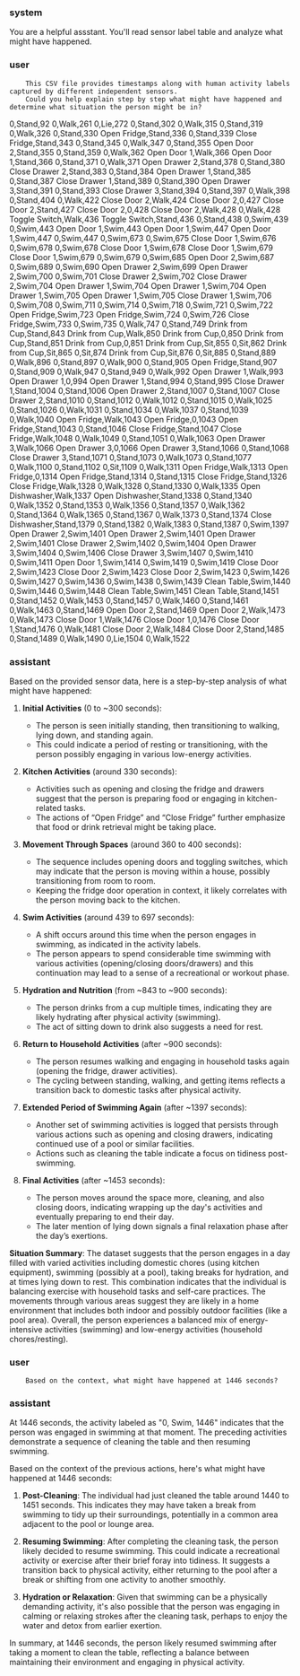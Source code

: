 ### system
You are a helpful assstant. You'll read sensor label table and analyze what might have happened.
### user

        This CSV file provides timestamps along with human activity labels captured by different independent sensors.
        Could you help explain step by step what might have happened and determine what situation the person might be in?
    
0,Stand,92
0,Walk,261
0,Lie,272
0,Stand,302
0,Walk,315
0,Stand,319
0,Walk,326
0,Stand,330
Open Fridge,Stand,336
0,Stand,339
Close Fridge,Stand,343
0,Stand,345
0,Walk,347
0,Stand,355
Open Door 2,Stand,355
0,Stand,359
0,Walk,362
Open Door 1,Walk,366
Open Door 1,Stand,366
0,Stand,371
0,Walk,371
Open Drawer 2,Stand,378
0,Stand,380
Close Drawer 2,Stand,383
0,Stand,384
Open Drawer 1,Stand,385
0,Stand,387
Close Drawer 1,Stand,389
0,Stand,390
Open Drawer 3,Stand,391
0,Stand,393
Close Drawer 3,Stand,394
0,Stand,397
0,Walk,398
0,Stand,404
0,Walk,422
Close Door 2,Walk,424
Close Door 2,0,427
Close Door 2,Stand,427
Close Door 2,0,428
Close Door 2,Walk,428
0,Walk,428
Toggle Switch,Walk,436
Toggle Switch,Stand,436
0,Stand,438
0,Swim,439
0,Swim,443
Open Door 1,Swim,443
Open Door 1,Swim,447
Open Door 1,Swim,447
0,Swim,447
0,Swim,673
0,Swim,675
Close Door 1,Swim,676
0,Swim,678
0,Swim,678
Close Door 1,Swim,678
Close Door 1,Swim,679
Close Door 1,Swim,679
0,Swim,679
0,Swim,685
Open Door 2,Swim,687
0,Swim,689
0,Swim,690
Open Drawer 2,Swim,699
Open Drawer 2,Swim,700
0,Swim,701
Close Drawer 2,Swim,702
Close Drawer 2,Swim,704
Open Drawer 1,Swim,704
Open Drawer 1,Swim,704
Open Drawer 1,Swim,705
Open Drawer 1,Swim,705
Close Drawer 1,Swim,706
0,Swim,708
0,Swim,711
0,Swim,714
0,Swim,718
0,Swim,721
0,Swim,722
Open Fridge,Swim,723
Open Fridge,Swim,724
0,Swim,726
Close Fridge,Swim,733
0,Swim,735
0,Walk,747
0,Stand,749
Drink from Cup,Stand,843
Drink from Cup,Walk,850
Drink from Cup,0,850
Drink from Cup,Stand,851
Drink from Cup,0,851
Drink from Cup,Sit,855
0,Sit,862
Drink from Cup,Sit,865
0,Sit,874
Drink from Cup,Sit,876
0,Sit,885
0,Stand,889
0,Walk,896
0,Stand,897
0,Walk,900
0,Stand,905
Open Fridge,Stand,907
0,Stand,909
0,Walk,947
0,Stand,949
0,Walk,992
Open Drawer 1,Walk,993
Open Drawer 1,0,994
Open Drawer 1,Stand,994
0,Stand,995
Close Drawer 1,Stand,1004
0,Stand,1006
Open Drawer 2,Stand,1007
0,Stand,1007
Close Drawer 2,Stand,1010
0,Stand,1012
0,Walk,1012
0,Stand,1015
0,Walk,1025
0,Stand,1026
0,Walk,1031
0,Stand,1034
0,Walk,1037
0,Stand,1039
0,Walk,1040
Open Fridge,Walk,1043
Open Fridge,0,1043
Open Fridge,Stand,1043
0,Stand,1046
Close Fridge,Stand,1047
Close Fridge,Walk,1048
0,Walk,1049
0,Stand,1051
0,Walk,1063
Open Drawer 3,Walk,1066
Open Drawer 3,0,1066
Open Drawer 3,Stand,1066
0,Stand,1068
Close Drawer 3,Stand,1071
0,Stand,1073
0,Walk,1073
0,Stand,1077
0,Walk,1100
0,Stand,1102
0,Sit,1109
0,Walk,1311
Open Fridge,Walk,1313
Open Fridge,0,1314
Open Fridge,Stand,1314
0,Stand,1315
Close Fridge,Stand,1326
Close Fridge,Walk,1328
0,Walk,1328
0,Stand,1330
0,Walk,1335
Open Dishwasher,Walk,1337
Open Dishwasher,Stand,1338
0,Stand,1340
0,Walk,1352
0,Stand,1353
0,Walk,1356
0,Stand,1357
0,Walk,1362
0,Stand,1364
0,Walk,1365
0,Stand,1367
0,Walk,1373
0,Stand,1374
Close Dishwasher,Stand,1379
0,Stand,1382
0,Walk,1383
0,Stand,1387
0,Swim,1397
Open Drawer 2,Swim,1401
Open Drawer 2,Swim,1401
Open Drawer 2,Swim,1401
Close Drawer 2,Swim,1402
0,Swim,1404
Open Drawer 3,Swim,1404
0,Swim,1406
Close Drawer 3,Swim,1407
0,Swim,1410
0,Swim,1411
Open Door 1,Swim,1414
0,Swim,1419
0,Swim,1419
Close Door 2,Swim,1423
Close Door 2,Swim,1423
Close Door 2,Swim,1423
0,Swim,1426
0,Swim,1427
0,Swim,1436
0,Swim,1438
0,Swim,1439
Clean Table,Swim,1440
0,Swim,1446
0,Swim,1448
Clean Table,Swim,1451
Clean Table,Stand,1451
0,Stand,1452
0,Walk,1453
0,Stand,1457
0,Walk,1460
0,Stand,1461
0,Walk,1463
0,Stand,1469
Open Door 2,Stand,1469
Open Door 2,Walk,1473
0,Walk,1473
Close Door 1,Walk,1476
Close Door 1,0,1476
Close Door 1,Stand,1476
0,Walk,1481
Close Door 2,Walk,1484
Close Door 2,Stand,1485
0,Stand,1489
0,Walk,1490
0,Lie,1504
0,Walk,1522

### assistant
Based on the provided sensor data, here is a step-by-step analysis of what might have happened:

1. **Initial Activities** (0 to ~300 seconds):
   - The person is seen initially standing, then transitioning to walking, lying down, and standing again.
   - This could indicate a period of resting or transitioning, with the person possibly engaging in various low-energy activities.

2. **Kitchen Activities** (around 330 seconds):
   - Activities such as opening and closing the fridge and drawers suggest that the person is preparing food or engaging in kitchen-related tasks.
   - The actions of “Open Fridge” and “Close Fridge” further emphasize that food or drink retrieval might be taking place.

3. **Movement Through Spaces** (around 360 to 400 seconds):
   - The sequence includes opening doors and toggling switches, which may indicate that the person is moving within a house, possibly transitioning from room to room.
   - Keeping the fridge door operation in context, it likely correlates with the person moving back to the kitchen.

4. **Swim Activities** (around 439 to 697 seconds):
   - A shift occurs around this time when the person engages in swimming, as indicated in the activity labels.
   - The person appears to spend considerable time swimming with various activities (opening/closing doors/drawers) and this continuation may lead to a sense of a recreational or workout phase.

5. **Hydration and Nutrition** (from ~843 to ~900 seconds):
   - The person drinks from a cup multiple times, indicating they are likely hydrating after physical activity (swimming).
   - The act of sitting down to drink also suggests a need for rest.

6. **Return to Household Activities** (after ~900 seconds):
   - The person resumes walking and engaging in household tasks again (opening the fridge, drawer activities).
   - The cycling between standing, walking, and getting items reflects a transition back to domestic tasks after physical activity.

7. **Extended Period of Swimming Again** (after ~1397 seconds):
   - Another set of swimming activities is logged that persists through various actions such as opening and closing drawers, indicating continued use of a pool or similar facilities.
   - Actions such as cleaning the table indicate a focus on tidiness post-swimming.

8. **Final Activities** (after ~1453 seconds):
   - The person moves around the space more, cleaning, and also closing doors, indicating wrapping up the day's activities and eventually preparing to end their day.
   - The later mention of lying down signals a final relaxation phase after the day’s exertions.

**Situation Summary**:
The dataset suggests that the person engages in a day filled with varied activities including domestic chores (using kitchen equipment), swimming (possibly at a pool), taking breaks for hydration, and at times lying down to rest. This combination indicates that the individual is balancing exercise with household tasks and self-care practices. The movements through various areas suggest they are likely in a home environment that includes both indoor and possibly outdoor facilities (like a pool area). Overall, the person experiences a balanced mix of energy-intensive activities (swimming) and low-energy activities (household chores/resting).
### user

        Based on the context, what might have happened at 1446 seconds?
    
### assistant
At 1446 seconds, the activity labeled as "0, Swim, 1446" indicates that the person was engaged in swimming at that moment. The preceding activities demonstrate a sequence of cleaning the table and then resuming swimming.

Based on the context of the previous actions, here's what might have happened at 1446 seconds:

1. **Post-Cleaning**: The individual had just cleaned the table around 1440 to 1451 seconds. This indicates they may have taken a break from swimming to tidy up their surroundings, potentially in a common area adjacent to the pool or lounge area.

2. **Resuming Swimming**: After completing the cleaning task, the person likely decided to resume swimming. This could indicate a recreational activity or exercise after their brief foray into tidiness. It suggests a transition back to physical activity, either returning to the pool after a break or shifting from one activity to another smoothly.

3. **Hydration or Relaxation**: Given that swimming can be a physically demanding activity, it's also possible that the person was engaging in calming or relaxing strokes after the cleaning task, perhaps to enjoy the water and detox from earlier exertion.

In summary, at 1446 seconds, the person likely resumed swimming after taking a moment to clean the table, reflecting a balance between maintaining their environment and engaging in physical activity.
